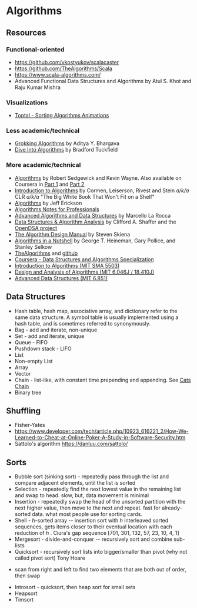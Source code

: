 # Algorithms

## Resources

### Functional-oriented

* https://github.com/vkostyukov/scalacaster
* https://github.com/TheAlgorithms/Scala
* https://www.scala-algorithms.com/
* Advanced Functional Data Structures and Algorithms by Atul S. Khot and Raju Kumar Mishra

### Visualizations

* [Toptal - Sorting Algorithms Animations](https://www.toptal.com/developers/sorting-algorithms)

### Less academic/technical

* [Grokking Algorithms](https://www.manning.com/books/grokking-algorithms) by Aditya Y. Bhargava
* [Dive Into Algorithms]() by Bradford Tuckfield 

### More academic/technical

* [Algorithms](https://algs4.cs.princeton.edu/home/) by Robert Sedgewick and Kevin Wayne. Also available on Coursera in [Part 1](https://www.coursera.org/learn/algorithms-part1) and [Part 2](https://www.coursera.org/learn/algorithms-part2)
* [Introduction to Algorithms](https://mitpress.mit.edu/books/introduction-algorithms-third-edition) by Cormen, Leiserson, Rivest and Stein *a/k/a* CLR *a/k/a* "The Big White Book That Won't Fit on a Shelf"
* [Algorithms](https://jeffe.cs.illinois.edu/teaching/algorithms/) by Jeff Erickson
* [Algorithms Notes for Professionals](https://books.goalkicker.com/AlgorithmsBook/)
* [Advanced Algorithms and Data Structures](https://www.manning.com/books/advanced-algorithms-and-data-structures) by Marcello La Rocca
* [Data Structures & Algorithm Analysis](https://people.cs.vt.edu/~shaffer/Book/) by Clifford A. Shaffer and the [OpenDSA project](https://opendsa-server.cs.vt.edu/)
* [The Algorithm Design Manual](https://www.algorist.com/) by Steven Skiena
* [Algorithms in a Nutshell](https://learning.oreilly.com/library/view/algorithms-in-a/9781491912973/) by George T. Heineman, Gary Pollice, and Stanley Selkow
* [TheAlgorithms](https://the-algorithms.com/) and [github](https://github.com/TheAlgorithms)
* [Coursera - Data Structures and Algorithms Specialization](https://www.coursera.org/specializations/data-structures-algorithms)
* [Introduction to Algorithms (MIT SMA 5503)](https://ocw.mit.edu/courses/electrical-engineering-and-computer-science/6-046j-introduction-to-algorithms-sma-5503-fall-2005/)
* [Design and Analysis of Algorithms (MIT 6.046J / 18.410J)](https://ocw.mit.edu/courses/electrical-engineering-and-computer-science/6-046j-design-and-analysis-of-algorithms-spring-2015/)
* [Advanced Data Structures (MIT 6.851)](https://ocw.mit.edu/courses/electrical-engineering-and-computer-science/6-851-advanced-data-structures-spring-2012/)

## Data Structures

* Hash table, hash map, associative array, and dictionary refer to the same data structure. A symbol table is
  usually implemented using a hash table, and is sometimes referred to synonymously. 
* Bag - add and iterate, non-unique
* Set - add and iterate, unique
* Queue - FIFO
* Pushdown stack - LIFO
* List
* Non-empty List 
* Array
* Vector
* Chain - list-like, with constant time prepending and appending. See 
  [Cats Chain](https://typelevel.org/cats/datatypes/chain.html)
* Binary tree

## Shuffling

* Fisher-Yates
* https://www.developer.com/tech/article.php/10923_616221_2/How-We-Learned-to-Cheat-at-Online-Poker-A-Study-in-Software-Security.htm
* Sattolo's algorithm https://danluu.com/sattolo/

## Sorts

* Bubble sort (sinking sort) - repeatedly pass through the list and compare adjacent elements, until the list is sorted
* Selection - repeatedly find the next lowest value in the remaining list and swap to head. slow, but, data movement is minimal
* Insertion - repeatedly swap the head of the unsorted partition with the next higher value, then move to the next and repeat. fast for already-sorted data. what most people use for sorting cards.
* Shell - *h*-sorted array -- insertion sort with *h* interleaved sorted sequences, gets items closer to their eventual location with each reduction of *h* . Ciura's gap sequence [701, 301, 132, 57, 23, 10, 4, 1]
* Mergesort - divide-and-conquer -- recursively sort and combine sub-lists
* Quicksort - recursively sort lists into bigger/smaller than pivot (why not called pivot sort)  Tony Hoare
 - scan from right and left to find two elements that are both out of order, then swap
* Introsort - quicksort, then heap sort for small sets
* Heapsort
* Timsort